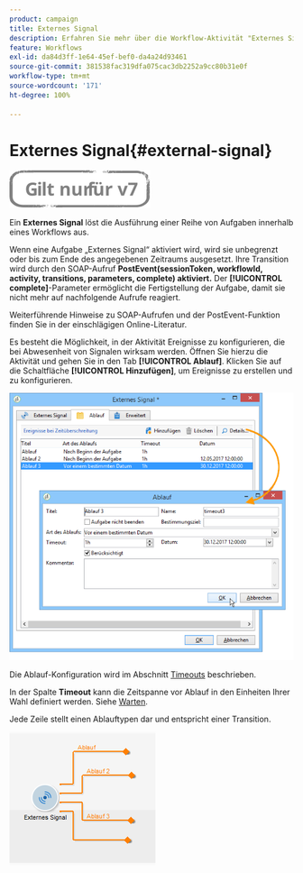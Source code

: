 ```yaml
---
product: campaign
title: Externes Signal
description: Erfahren Sie mehr über die Workflow-Aktivität "Externes Signal".
feature: Workflows
exl-id: da84d3ff-1e64-45ef-bef0-da4a24d93461
source-git-commit: 381538fac319dfa075cac3db2252a9cc80b31e0f
workflow-type: tm+mt
source-wordcount: '171'
ht-degree: 100%

---
```


# Externes Signal{#external-signal}

![](../../assets/v7-only.svg)

Ein **Externes Signal** löst die Ausführung einer Reihe von Aufgaben innerhalb eines Workflows aus.

Wenn eine Aufgabe „Externes Signal“ aktiviert wird, wird sie unbegrenzt oder bis zum Ende des angegebenen Zeitraums ausgesetzt. Ihre Transition wird durch den SOAP-Aufruf **PostEvent(sessionToken, workflowId, activity, transitions, parameters, complete) aktiviert.** Der **[!UICONTROL complete]**-Parameter ermöglicht die Fertigstellung der Aufgabe, damit sie nicht mehr auf nachfolgende Aufrufe reagiert.

Weiterführende Hinweise zu SOAP-Aufrufen und der PostEvent-Funktion finden Sie in der einschlägigen Online-Literatur.

Es besteht die Möglichkeit, in der Aktivität Ereignisse zu konfigurieren, die bei Abwesenheit von Signalen wirksam werden. Öffnen Sie hierzu die Aktivität und gehen Sie in den Tab **[!UICONTROL Ablauf]**. Klicken Sie auf die Schaltfläche **[!UICONTROL Hinzufügen]**, um Ereignisse zu erstellen und zu konfigurieren.

![](assets/edit_signal.png)

Die Ablauf-Konfiguration wird im Abschnitt [Timeouts](defining-approvals.md) beschrieben.

In der Spalte **Timeout** kann die Zeitspanne vor Ablauf in den Einheiten Ihrer Wahl definiert werden. Siehe [Warten](wait.md).

Jede Zeile stellt einen Ablauftypen dar und entspricht einer Transition.

![](assets/external_sign_diag.png)
